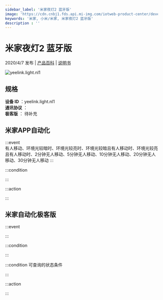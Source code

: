 ```yaml
---
sidebar_label: '米家夜灯2 蓝牙版'
image: 'https://cdn.cnbj1.fds.api.mi-img.com/iotweb-product-center/developer_1578908339254wvnIIMJ8.png?GalaxyAccessKeyId=AKVGLQWBOVIRQ3XLEW&amp;amp;amp;amp;amp;amp;amp;amp;Expires=9223372036854775807&amp;amp;amp;amp;amp;amp;amp;amp;Signature=iyOji+2muWDI3wMk1QUd97xNnts='
keywords: '米家, 小米/米家, 米家夜灯2 蓝牙版'
description : ''
---
```

# 米家夜灯2 蓝牙版

2020/4/7 发布 | [产品百科](https://home.mi.com/webapp/content/baike/product/index.html?model=yeelink.light.nl1/) | [说明书](https://home.mi.com/views/introduction.html?model=yeelink.light.nl1&region=cn)

![yeelink.light.nl1](https://cdn.cnbj1.fds.api.mi-img.com/iotweb-product-center/developer_1578908339254wvnIIMJ8.png?GalaxyAccessKeyId=AKVGLQWBOVIRQ3XLEW&amp;amp;amp;amp;amp;amp;amp;amp;Expires=9223372036854775807&amp;amp;amp;amp;amp;amp;amp;amp;Signature=iyOji+2muWDI3wMk1QUd97xNnts=)

## 规格  
> 
**设备 ID** ：yeelink.light.nl1  
**通讯协议** ：  
**极客版**  ： 待补充 


## 米家APP自动化  

:::event  
有人移动、环境光较暗时、环境光较亮时、环境光较暗且有人移动时、环境光较亮且有人移动时、2分钟无人移动、5分钟无人移动、10分钟无人移动、20分钟无人移动、30分钟无人移动
:::

:::condition  

:::

:::action   

:::

## 米家自动化极客版  

:::event  

:::

:::condition  

:::

:::condition 可查询的状态条件  

:::

:::action  

:::

        
